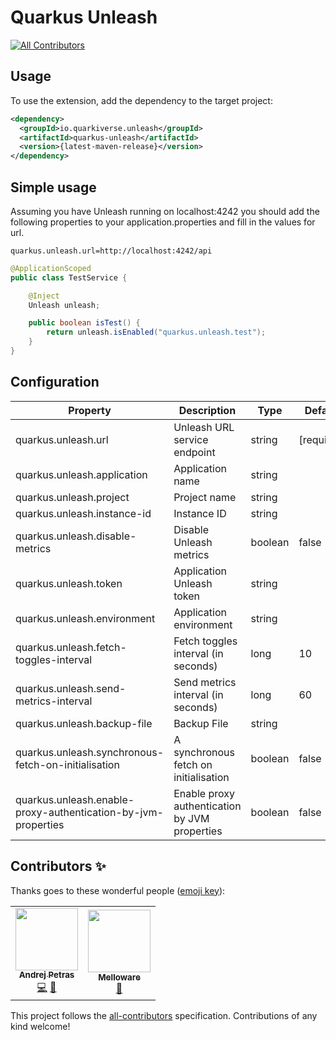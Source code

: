 # Quarkus Unleash

<!-- ALL-CONTRIBUTORS-BADGE:START - Do not remove or modify this section -->
[![All Contributors](https://img.shields.io/badge/all_contributors-2-orange.svg?style=flat-square)](#contributors-)
<!-- ALL-CONTRIBUTORS-BADGE:END -->

## Usage

To use the extension, add the dependency to the target project:

```xml
<dependency>
  <groupId>io.quarkiverse.unleash</groupId>
  <artifactId>quarkus-unleash</artifactId>
  <version>{latest-maven-release}</version>
</dependency>
```

## Simple usage

Assuming you have Unleash running on localhost:4242 you should add the following properties to your application.properties and fill in the values for url.

```properties
quarkus.unleash.url=http://localhost:4242/api
```

```java
@ApplicationScoped
public class TestService {

    @Inject
    Unleash unleash;

    public boolean isTest() {
        return unleash.isEnabled("quarkus.unleash.test");
    }
}
```

## Configuration

| Property    | Description | Type        | Default |
| ----------- | ----------- | ----------- | ----------- |
| quarkus.unleash.url  | Unleash URL service endpoint       | string | [required] |
| quarkus.unleash.application  | Application name       | string |  |
| quarkus.unleash.project  | Project name       | string |  |
| quarkus.unleash.instance-id  | Instance ID       | string |  |
| quarkus.unleash.disable-metrics  | Disable Unleash metrics       | boolean | false |
| quarkus.unleash.token  | Application Unleash token       | string |  |
| quarkus.unleash.environment  | Application environment       | string |  |
| quarkus.unleash.fetch-toggles-interval  | Fetch toggles interval (in seconds)  | long| 10 |
| quarkus.unleash.send-metrics-interval  | Send metrics interval (in seconds)  | long| 60 |
| quarkus.unleash.backup-file  | Backup File       | string |  |
| quarkus.unleash.synchronous-fetch-on-initialisation  | A synchronous fetch on initialisation | boolean | false |
| quarkus.unleash.enable-proxy-authentication-by-jvm-properties  | Enable proxy authentication by JVM properties | boolean | false |

## Contributors ✨

Thanks goes to these wonderful people ([emoji key](https://allcontributors.org/docs/en/emoji-key)):

<!-- ALL-CONTRIBUTORS-LIST:START - Do not remove or modify this section -->
<!-- prettier-ignore-start -->
<!-- markdownlint-disable -->
<table>
  <tbody>
    <tr>
      <td align="center"><a href="https://www.lorislab.org"><img src="https://avatars.githubusercontent.com/u/828045?v=4?s=100" width="100px;" alt=""/><br /><sub><b>Andrej Petras</b></sub></a><br /><a href="https://github.com/quarkiverse/quarkus-unleash/commits?author=andrejpetras" title="Code">💻</a> <a href="#maintenance-andrejpetras" title="Maintenance">🚧</a></td>
      <td align="center"><a href="http://melloware.com"><img src="https://avatars.githubusercontent.com/u/4399574?v=4?s=100" width="100px;" alt=""/><br /><sub><b>Melloware</b></sub></a><br /><a href="https://github.com/quarkiverse/quarkus-unleash/commits?author=melloware" title="Documentation">📖</a></td>
    </tr>
  </tbody>
</table>

<!-- markdownlint-restore -->
<!-- prettier-ignore-end -->

<!-- ALL-CONTRIBUTORS-LIST:END -->

This project follows the [all-contributors](https://github.com/all-contributors/all-contributors) specification.
Contributions of any kind welcome!

